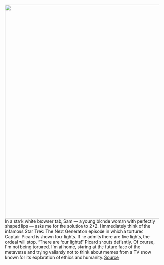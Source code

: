 <img src='https://cdn.vox-cdn.com/thumbor/OaS0P-RX25ovt1yCAnDo3sYlsEg=/0x0:1572x898/1200x675/filters:focal(285x298:535x548)/cdn.vox-cdn.com/uploads/chorus_image/image/70052181/unnamed.0.png' width='700px' /><br/>
In a stark white browser tab, Sam — a young blonde woman with perfectly shaped lips — asks me for the solution to 2+2. I immediately think of the infamous Star Trek: The Next Generation episode in which a tortured Captain Picard is shown four lights. If he admits there are five lights, the ordeal will stop. “There are four lights!” Picard shouts defiantly. Of course, I'm not being tortured. I'm at home, staring at the future face of the metaverse and trying valiantly not to think about memes from a TV show known for its exploration of ethics and humanity.
<a href='https://www.theverge.com/2021/10/27/22746679/soul-machines-metaverse-digital-humans-labor'> Source <a/>